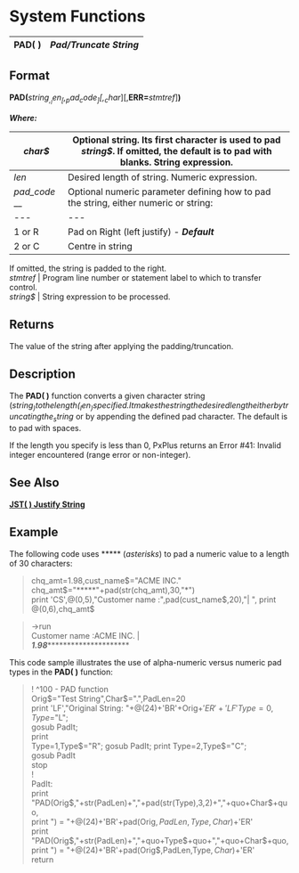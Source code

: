 # System Functions

**PAD( )** |  **_Pad/Truncate String_**  
---|---  
  
##  Format

**PAD(**_string$_ ,_len_[,_pad_code_][,_char$_][,**ERR=**_stmtref_]**)**  
  
**_Where:_**

_char$_ |  Optional string. Its first character is used to pad _string$_. If omitted, the default is to pad with blanks. String expression.  
---|---  
_len_ |  Desired length of string. Numeric expression.  
_pad_code_ __ |  Optional numeric parameter defining how to pad the string, either numeric or string: |  0 or L |  Pad on Left (right justify)  
---|---  
1 or R |  Pad on Right (left justify) - **_Default_**  
2 or C |  Centre in string  
If omitted, the string is padded to the right.  
_stmtref_ |  Program line number or statement label to which to transfer control.  
_string$_ |  String expression to be processed.  
  
##  Returns

The value of the string after applying the padding/truncation.

##  Description

The **PAD( )** function converts a given character string (_string$_) to the length (_len_) specified. It makes the string the desired length either by truncating the _string$_ or by appending the defined pad character. The default is to pad with spaces.

If the length you specify is less than 0, PxPlus returns an Error #41: Invalid integer encountered (range error or non-integer).

##  See Also

[**JST( ) Justify String**](jst.md)

##  Example

The following code uses ***** (_asterisks_) to pad a numeric value to a length of 30 characters:

> chq_amt=1.98,cust_name$="ACME INC."  
> chq_amt$="*****"+pad(str(chq_amt),30,"*")  
>  print 'CS',@(0,5),"Customer name :",pad(cust_name$,20),"| ",  
>  print @(0,6),chq_amt$

> ->run  
>  Customer name :ACME INC. |  
>  *****1.98**************************

This code sample illustrates the use of alpha-numeric versus numeric pad types in the **PAD( )** function:

> ! ^100 - PAD function  
>  Orig$="Test String",Char$=".",PadLen=20  
>  print 'LF',"Original String: "+@(24)+'BR'+Orig$+'ER'+'LF'  
>  Type=0,Type$="L";  
>  gosub PadIt;  
>  print  
>  Type=1,Type$="R";  
>  gosub PadIt;  
>  print  
>  Type=2,Type$="C";  
>  gosub PadIt  
>  stop  
>  !  
> PadIt:  
>  print "PAD(Orig$,"+str(PadLen)+","+pad(str(Type),3,2)+","+quo+Char$+quo,  
>  print ") = "+@(24)+'BR'+pad(Orig$,PadLen,Type,Char$)+'ER'  
>  print "PAD(Orig$,"+str(PadLen)+","+quo+Type$+quo+","+quo+Char$+quo,  
>  print ") = "+@(24)+'BR'+pad(Orig$,PadLen,Type$,Char$)+'ER'  
>  return

